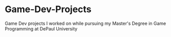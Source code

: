 # Game-Dev-Projects
Game Dev projects I worked on while pursuing my Master's Degree in Game Programming at DePaul University
